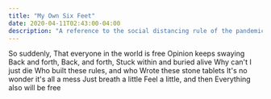 ```yaml
---
title: "My Own Six Feet"
date: 2020-04-11T02:43:00-04:00
description: "A reference to the social distancing rule of the pandemic. Inspired by Naomi Wild's 6 Feet."
---
```


So suddenly,
That everyone in the world is free
Opinion keeps swaying
Back and forth,
Back, and forth,
Stuck within and buried alive
Why can't I just die
Who built these rules, and who
Wrote these stone tablets
It's no wonder it's all a mess
Just breath a little
Feel a little, and then
Everything also will be free
